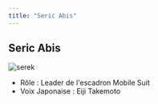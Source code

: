 ```yaml
---
title: "Seric Abis"
---
```


Seric Abis
----------

![serek](/images/stories/saga/gundamage/persos/serek.png)
- Rôle : Leader de l'escadron Mobile Suit  
- Voix Japonaise : Eiji Takemoto

